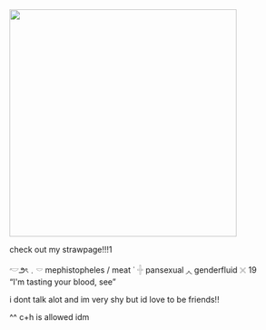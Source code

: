 <img src=https://i.imghippo.com/files/TqN2974oI.png width="400">

check out my strawpage!!!1


𓎢౨ৎ﹒𓎠 mephistopheles / meat   ˙
𓏶 pansexual ◞◟ genderfluid 𓏴   19   
“I'm tasting your blood, see”

i dont talk alot and im very shy but id love to be friends!! 
                       
^^ c+h is allowed idm















































